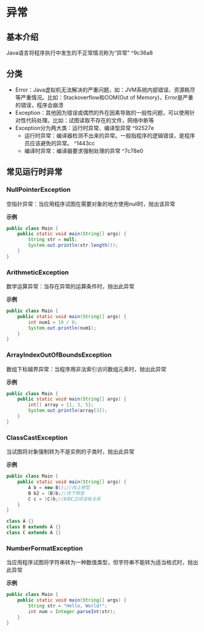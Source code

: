 # 异常

## 基本介绍

Java语言将程序执行中发生的不正常情况称为“异常” ^9c36a8

## 分类

-   Error：Java虚拟机无法解决的严重问题，如：JVM系统内部错误、资源耗尽等严重情况。比如：Stackoverflow和OOM(Out of Memory)，Error是严重的错误，程序会崩溃
-   Exception：其他因为错误或偶然的外在因素导致的一般性问题，可以使用针对性代码处理。比如：试图读取不存在的文件，网络中断等
-   Exception分为两大类：运行时异常、编译型异常 ^92527e
    -   运行时异常：编译器检测不出来的异常。一般指程序的逻辑错误，是程序员应该避免的异常。 ^1443cc
    -   编译时异常：编译器要求强制处理的异常 ^7c78e0

## 常见运行时异常

### NullPointerException

空指针异常：当应用程序试图在需要对象的地方使用null时，抛出该异常

**示例**

```Java
public class Main {
    public static void main(String[] args) {
        String str = null;
        System.out.println(str.length());
    }
}
```

### ArithmeticException

数学运算异常：当存在异常的运算条件时，抛出此异常

**示例**

```Java
public class Main {
    public static void main(String[] args) {
        int num1 = 10 / 0;
        System.out.println(num1);
    }
}
```

### ArrayIndexOutOfBoundsException

数组下标越界异常：当程序用非法索引访问数组元素时，抛出此异常

**示例**

```Java
public class Main {
    public static void main(String[] args) {
        int[] array = {1, 3, 5};
        System.out.println(array[3]);
    }
}
```

### ClassCastException

当试图将对象强制转为不是实例的子类时，抛出此异常

**示例**

```Java
public class Main {
    public static void main(String[] args) {
        A b = new B();//向上转型
        B b2 = (B)b;//向下转型
        C c = (C)b;//B和C之间没有关系
    }
}

class A {}
class B extends A {}
class C extends A {}
```

### NumberFormatException

当应用程序试图将字符串转为一种数值类型，但字符串不能转为适当格式时，抛出此异常

**示例**

```Java
public class Main {
    public static void main(String[] args) {
        String str = "Hello, World!";
        int num = Integer.parseInt(str);
    }
}
```

